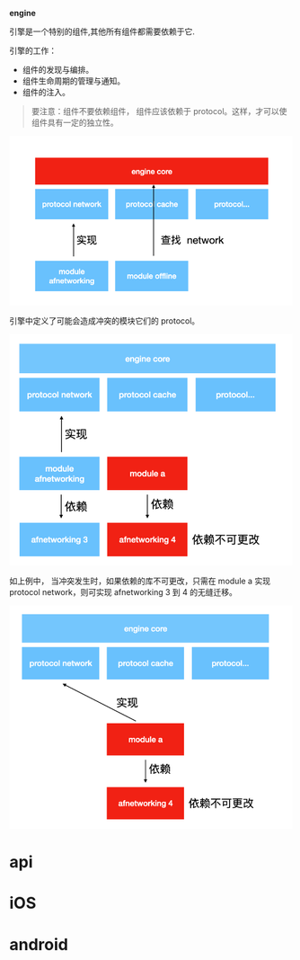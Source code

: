 
**engine**

引擎是一个特别的组件,其他所有组件都需要依赖于它. 

引擎的工作：

- 组件的发现与编排。
- 组件生命周期的管理与通知。
- 组件的注入。

>  要注意：组件不要依赖组件， 组件应该依赖于 protocol。这样，才可以使组件具有一定的独立性。

![image-20200813142309675](assets/image-20200813142309675.png)



引擎中定义了可能会造成冲突的模块它们的 protocol。

![image-20200813142351469](assets/image-20200813142351469.png)

如上例中， 当冲突发生时，如果依赖的库不可更改，只需在 module a 实现 protocol network，则可实现 afnetworking 3 到 4 的无缝迁移。

![image-20200813142529255](assets/image-20200813142529255.png)

# api



# iOS


# android


